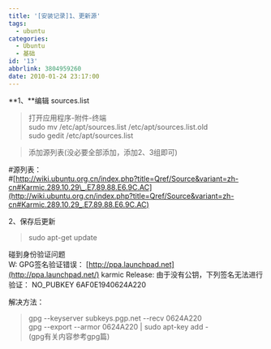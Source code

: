 ```yaml
---
title: '[安装记录]1、更新源'
tags:
  - ubuntu
categories:
  - Ubuntu
  - 基础
id: '13'
abbrlink: 3804959260
date: 2010-01-24 23:17:00
---
```


**1、**编辑 sources.list  

> 打开应用程序-附件-终端  
> sudo mv /etc/apt/sources.list /etc/apt/sources.list.old  
> sudo gedit /etc/apt/sources.list  

> 添加源列表(没必要全部添加，添加2、3组即可)  

#源列表：  
#[http://wiki.ubuntu.org.cn/index.php?title=Qref/Source&variant=zh-cn#Karmic.289.10.29\_.E7.89.88.E6.9C.AC](http://wiki.ubuntu.org.cn/index.php?title=Qref/Source&variant=zh-cn#Karmic.289.10.29_.E7.89.88.E6.9C.AC)  
  
2、保存后更新  

> sudo apt-get update  

  
碰到身份验证问题  
W: GPG签名验证错误： [http://ppa.launchpad.net](http://ppa.launchpad.net/) karmic Release: 由于没有公钥，下列签名无法进行验证： NO\_PUBKEY 6AF0E1940624A220  
  
解决方法：  

> gpg --keyserver subkeys.pgp.net --recv 0624A220   
> gpg --export --armor 0624A220 | sudo apt-key add -  
> (gpg有关内容参考gpg篇)